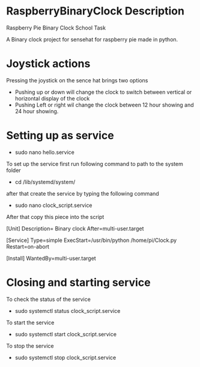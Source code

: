 # RaspberryBinaryClock Description
Raspberry Pie Binary Clock School Task

A Binary clock project for sensehat for raspberry pie made in python. 


# Joystick actions
Pressing the joystick on the sence hat brings two options
- Pushing up or down will change the clock to switch between vertical or horizontal display of the clock
- Pushing Left or right wil change the clock between 12 hour showing and 24 hour showing.


# Setting up as service
* sudo nano hello.service

To set up the service first run following command to path to the system folder
* cd /lib/systemd/system/

after that create the service by typing the following command
* sudo nano clock_script.service

After that copy this piece into the script

[Unit]
Description= Binary clock
After=multi-user.target

[Service]
Type=simple
ExecStart=/usr/bin/python /home/pi/Clock.py
Restart=on-abort

[Install]
WantedBy=multi-user.target

# Closing and starting service

To check the status of the service
* sudo systemctl status clock_script.service

To start the service
* sudo systemctl start clock_script.service

To stop the service
* sudo systemctl stop clock_script.service

